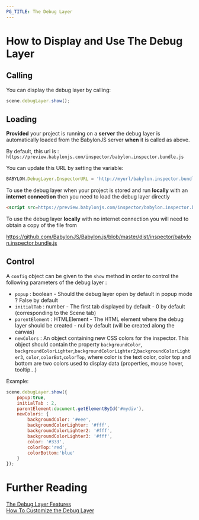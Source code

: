 ```yaml
---
PG_TITLE: The Debug Layer
---
```


# How to Display and Use The Debug Layer

## Calling

You can display the debug layer by calling:

```javascript
scene.debugLayer.show();
```

## Loading

**Provided** your project is running on a **server** the debug layer is automatically loaded from the BabylonJS server **when** it is called as above. 

By default, this url is : `https://preview.babylonjs.com/inspector/babylon.inspector.bundle.js`

You can update this URL by setting the variable:

```javascript
BABYLON.DebugLayer.InspectorURL = 'http://myurl/babylon.inspector.bundle.js';
```

To use the debug layer when your project is stored and run **locally** with an **internet connection** then you need to load the debug layer directly

```html
<script src=https://preview.babylonjs.com/inspector/babylon.inspector.bundle.js`></script>
```

To use the debug layer **locally** with no internet connection you will need to obtain a copy of the file from

https://github.com/BabylonJS/Babylon.js/blob/master/dist/inspector/babylon.inspector.bundle.js


## Control

A `config` object can be given to the `show` method in order to control the following parameters of the debug layer : 
* `popup` : boolean - Should the debug layer open by default in popup mode ? False by default
* `initialTab` : number - The first tab displayed by default - 0 by default (corresponding to the Scene tab)
* `parentElement` : HTMLElement - The HTML element where the debug layer should be created - nul by default (will be created along the canvas)
* `newColors` : An object containing new CSS colors for the inspector. This object should contain the property `backgroundColor`, `backgroundColorLighter`,`backgroundColorLighter2`,`backgroundColorLighter3`, `color`,`colorBot`,`colorTop`, where color is the text color, color top and bottom are two colors used to display data (properties, mouse hover, tooltip...)

Example:
```javascript
scene.debugLayer.show({
    popup:true, 
    initialTab : 2, 
    parentElement:document.getElementById('#mydiv'),
    newColors: {
        backgroundColor: '#eee',
        backgroundColorLighter: '#fff',
        backgroundColorLighter2: '#fff',
        backgroundColorLighter3: '#fff',
        color: '#333',
        colorTop:'red', 
        colorBottom:'blue'
    }
});
```

# Further Reading

[The Debug Layer Features](/features/playground_debuglayer)  
[How To Customize the Debug Layer](/how_to/customize_debug_layer)  